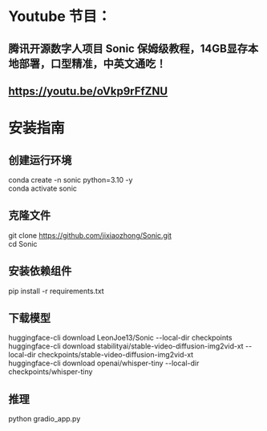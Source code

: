 # Youtube 节目：
## 腾讯开源数字人项目 Sonic 保姆级教程，14GB显存本地部署，口型精准，中英文通吃！
## https://youtu.be/oVkp9rFfZNU

# 安装指南
## 创建运行环境
conda create -n sonic python=3.10 -y  
conda activate sonic  

## 克隆文件
git clone https://github.com/jixiaozhong/Sonic.git  
cd Sonic  

## 安装依赖组件
pip install -r requirements.txt  

## 下载模型
huggingface-cli download LeonJoe13/Sonic --local-dir  checkpoints  
huggingface-cli download stabilityai/stable-video-diffusion-img2vid-xt --local-dir  checkpoints/stable-video-diffusion-img2vid-xt  
huggingface-cli download openai/whisper-tiny --local-dir checkpoints/whisper-tiny  

## 推理
python gradio_app.py  


  












 
















